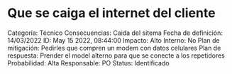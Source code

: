 # Que se caiga el internet del cliente

Categoría: Técnico
Consecuencias: Caida del sitema
Fecha de definición: 14/03/2022
ID: May 15 2022, 08:44:00
Impacto: Alto
Interno: No
Plan de mitigación: Pedirles que compren un modem con datos celulares
Plan de respuesta: Prender el model alterno para que se conecte a los repetidores
Probabilidad: Alta
Responsable: PO
Status: Identificado